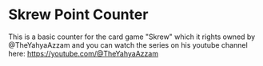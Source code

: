 # Skrew Point Counter
 This is a basic counter for the card game "Skrew" which it rights owned by @TheYahyaAzzam and you can watch the series on his youtube channel here: https://youtube.com/@TheYahyaAzzam
